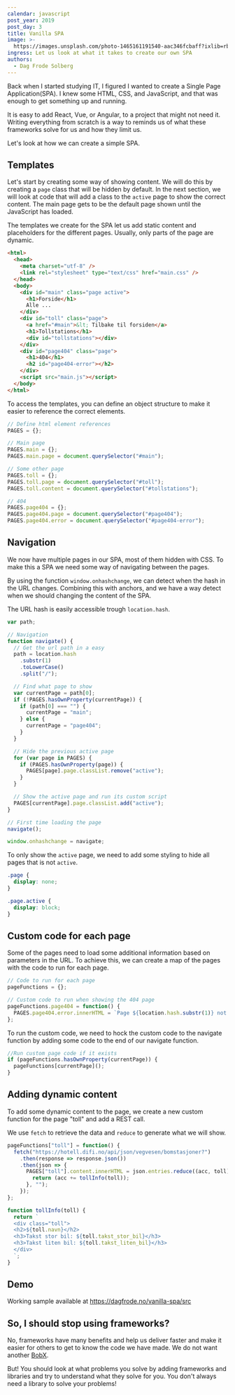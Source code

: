 ```yaml
---
calendar: javascript
post_year: 2019
post_day: 3
title: Vanilla SPA
image: >-
  https://images.unsplash.com/photo-1465161191540-aac346fcbaff?ixlib=rb-1.2.1&ixid=eyJhcHBfaWQiOjEyMDd9&auto=format&fit=crop&w=1200&q=80
ingress: Let us look at what it takes to create our own SPA
authors:
  - Dag Frode Solberg
---
```

Back when I started studying IT, I figured I wanted to create a Single Page Application(SPA). I knew some HTML, CSS, and JavaScript, and that was enough to get something up and running.

It is easy to add React, Vue, or Angular, to a project that might not need it. Writing everything from scratch is a way to reminds us of what these frameworks solve for us and how they limit us.

Let's look at how we can create a simple SPA.


## Templates

Let's start by creating some way of showing content. We will do this by creating a `page` class that will be hidden by default. In the next section, we will look at code that will add a class to the `active` page to show the correct content. The main page gets to be the default page shown until the JavaScript has loaded.

The templates we create for the SPA let us add static content and placeholders for the different pages. Usually, only parts of the page are dynamic.

```html
<html>
  <head>
    <meta charset="utf-8" />
    <link rel="stylesheet" type="text/css" href="main.css" />
  </head>
  <body>
    <div id="main" class="page active">
      <h1>Forside</h1>
      Alle ...
    </div>
    <div id="toll" class="page">
      <a href="#main">&lt; Tilbake til forsiden</a>
      <h1>Tollstations</h1>
      <div id="tollstations"></div>
    </div>
    <div id="page404" class="page">
      <h1>404</h1>
      <h2 id="page404-error"></h2>
    </div>
    <script src="main.js"></script>
  </body>
</html>
```

To access the templates, you can define an object structure to make it easier to reference the correct elements.

```js
// Define html element references
PAGES = {};

// Main page
PAGES.main = {};
PAGES.main.page = document.querySelector("#main");

// Some other page
PAGES.toll = {};
PAGES.toll.page = document.querySelector("#toll");
PAGES.toll.content = document.querySelector("#tollstations");

// 404
PAGES.page404 = {};
PAGES.page404.page = document.querySelector("#page404");
PAGES.page404.error = document.querySelector("#page404-error");
```

## Navigation

We now have multiple pages in our SPA, most of them hidden with CSS. To make this a SPA we need some way of navigating between the pages.

By using the function `window.onhashchange`, we can detect when the hash in the URL changes. Combining this with anchors, and we have a way detect when we should changing the content of the SPA.

The URL hash is easily accessible trough `location.hash`.

```js
var path;

// Navigation
function navigate() {
  // Get the url path in a easy
  path = location.hash
    .substr(1)
    .toLowerCase()
    .split("/");

  // Find what page to show
  var currentPage = path[0];
  if (!PAGES.hasOwnProperty(currentPage)) {
    if (path[0] === "") {
      currentPage = "main";
    } else {
      currentPage = "page404";
    }
  }

  // Hide the previous active page
  for (var page in PAGES) {
    if (PAGES.hasOwnProperty(page)) {
      PAGES[page].page.classList.remove("active");
    }
  }

  // Show the active page and run its custom script
  PAGES[currentPage].page.classList.add("active");
}

// First time loading the page
navigate();

window.onhashchange = navigate;
```

To only show the `active` page, we need to add some styling to hide all pages that is not `active`.

```css
.page {
  display: none;
}

.page.active {
  display: block;
}
```

## Custom code for each page

Some of the pages need to load some additional information based on parameters in the URL. To achieve this, we can create a map of the pages with the code to run for each page.

```js
// Code to run for each page
pageFunctions = {};

// Custom code to run when showing the 404 page
pageFunctions.page404 = function() {
  PAGES.page404.error.innerHTML = `Page ${location.hash.substr(1)} not found!`;
};
```

To run the custom code, we need to hock the custom code to the navigate function by adding some code to the end of our navigate function.

```js
//Run custom page code if it exists
if (pageFunctions.hasOwnProperty(currentPage)) {
  pageFunctions[currentPage]();
}
```

## Adding dynamic content

To add some dynamic content to the page, we create a new custom function for the page "toll" and add a REST call.

We use `fetch` to retrieve the data and `reduce` to generate what we will show.

```js
pageFunctions["toll"] = function() {
  fetch("https://hotell.difi.no/api/json/vegvesen/bomstasjoner?")
    .then(response => response.json())
    .then(json => {
      PAGES["toll"].content.innerHTML = json.entries.reduce((acc, toll) => {
        return (acc += tollInfo(toll));
      }, "");
    });
};

function tollInfo(toll) {
  return `
  <div class="toll">
  <h2>${toll.navn}</h2>
  <h3>Takst stor bil: ${toll.takst_stor_bil}</h3>
  <h3>Takst liten bil: ${toll.takst_liten_bil}</h3>
  </div>
  `;
}
```

## Demo

Working sample available at <https://dagfrode.no/vanilla-spa/src>

## So, I should stop using frameworks?

No, frameworks have many benefits and help us deliver faster and make it easier for others to get to know the code we have made. We do not want another [BobX](https://thedailywtf.com/articles/We-Use-BobX).

But! You should look at what problems you solve by adding frameworks and libraries and try to understand what they solve for you. You don't always need a library to solve your problems!

